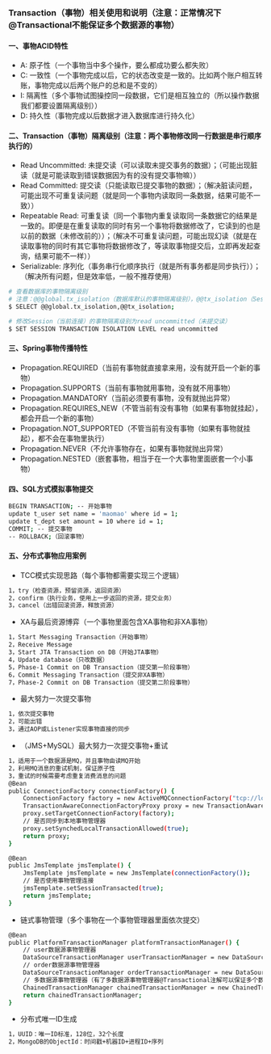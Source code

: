 ### Transaction（事物）相关使用和说明（注意：正常情况下@Transactional不能保证多个数据源的事物）
#### 一、事物ACID特性
 - A: 原子性（一个事物当中多个操作，要么都成功要么都失败）
 - C: 一致性（一个事物完成以后，它的状态改变是一致的。比如两个账户相互转账，事物完成以后两个账户的总和是不变的）
 - I: 隔离性（多个事物试图操控同一段数据，它们是相互独立的（所以操作数据我们都要设置隔离级别））
 - D: 持久性（事物完成以后数据才进入数据库进行持久化）

#### 二、Transaction（事物）隔离级别（注意：两个事物修改同一行数据是串行顺序执行的）
 - Read Uncommitted: 未提交读（可以读取未提交事务的数据）；（可能出现脏读（就是可能读取到错误数据因为有的没有提交事物嘛））
 - Read Committed: 提交读（只能读取已提交事物的数据）；（解决脏读问题，可能出现不可重复读问题（就是同一个事物内读取同一条数据，结果可能不一致））
 - Repeatable Read: 可重复读（同一个事物内重复读取同一条数据它的结果是一致的。即便是在重复读取的同时有另一个事物将数据修改了，它读到的也是以前的数据（未修改前的））；（解决不可重复读问题，可能出现幻读（就是在读取事物的同时有其它事物将数据修改了，等读取事物提交后，立即再发起查询，结果可能不一样））
 - Serializable: 序列化（事务串行化顺序执行（就是所有事务都是同步执行））；（解决所有问题，但是效率低，一般不推荐使用）
```bash 
# 查看数据库的事物隔离级别
# 注意：@@global.tx_isolation（数据库默认的事物隔离级别），@@tx_isolation（Session（当前连接）的事物隔离级别）
$ SELECT @@global.tx_isolation,@@tx_isolation; 

# 修改Session（当前连接）的事物隔离级别为read uncommitted（未提交读）
$ SET SESSION TRANSACTION ISOLATION LEVEL read uncommitted
```

#### 三、Spring事物传播特性
 - Propagation.REQUIRED（当前有事物就直接拿来用，没有就开启一个新的事物）
 - Propagation.SUPPORTS（当前有事物就用事物，没有就不用事物）
 - Propagation.MANDATORY（当前必须要有事物，没有就抛出异常）
 - Propagation.REQUIRES_NEW（不管当前有没有事物（如果有事物就挂起），都会开启一个新的事物）
 - Propagation.NOT_SUPPORTED（不管当前有没有事物（如果有事物就挂起），都不会在事物里执行）
 - Propagation.NEVER（不允许事物存在，如果有事物就抛出异常）
 - Propagation.NESTED（嵌套事物，相当于在一个大事物里面嵌套一个小事物）

#### 四、SQL方式模拟事物提交
```bash 
BEGIN TRANSACTION; -- 开始事物
update t_user set name = 'maomao' where id = 1;
update t_dept set amount = 10 where id = 1;
COMMIT; -- 提交事物
-- ROLLBACK;（回滚事物）
```

#### 五、分布式事物应用案例
 - TCC模式实现思路（每个事物都需要实现三个逻辑）
```bash
1，try（检查资源，预留资源，返回资源）
2，confirm（执行业务，使用上一步返回的资源，提交业务）
3，cancel（出错回滚资源，释放资源）
```
 - XA与最后资源博弈（一个事物里面包含XA事物和非XA事物）
```bash 
1，Start Messaging Transaction（开始事物）
2，Receive Message
3，Start JTA Transaction on DB（开始JTA事物）
4，Update database（只改数据）
5，Phase-1 Commit on DB Transaction（提交第一阶段事物）
6，Commit Messaging Transaction（提交非XA事物）
7，Phase-2 Commit on DB Transaction（提交第二阶段事物）
```
- 最大努力一次提交事物
```bash
1，依次提交事物
2，可能出错
3，通过AOP或Listener实现事物直接的同步
```
- （JMS+MySQL）最大努力一次提交事物+重试
```bash
1，适用于一个数据源是MQ，并且事物由读MQ开始
2，利用MQ消息的重试机制，保证原子性
3，重试的时候需要考虑重复消费消息的问题
@Bean
public ConnectionFactory connectionFactory() {
	ConnectionFactory factory = new ActiveMQConnectionFactory("tcp://localhost:61616");
	TransactionAwareConnectionFactoryProxy proxy = new TransactionAwareConnectionFactoryProxy();
	proxy.setTargetConnectionFactory(factory);
	// 是否同步到本地事物管理器
	proxy.setSynchedLocalTransactionAllowed(true);
	return proxy;
}

@Bean
public JmsTemplate jmsTemplate() {
	JmsTemplate jmsTemplate = new JmsTemplate(connectionFactory());
	// 是否使用事物管理连接
	jmsTemplate.setSessionTransacted(true);
	return jmsTemplate;
}
```
- 链式事物管理（多个事物在一个事物管理器里面依次提交）
```bash
@Bean
public PlatformTransactionManager platformTransactionManager() {
	// user数据源事物管理器
	DataSourceTransactionManager userTransactionManager = new DataSourceTransactionManager(userDataSource());
	// order数据源事物管理器
	DataSourceTransactionManager orderTransactionManager = new DataSourceTransactionManager(orderDataSource());
	// 多数据源事物管理器（有了多数据源事物管理器@Transactional注解可以保证多个数据源在同一个事物内完成）
	ChainedTransactionManager chainedTransactionManager = new ChainedTransactionManager(userTransactionManager,orderTransactionManager);
	return chainedTransactionManager;
}
```
 - 分布式唯一ID生成
```bash
1，UUID：唯一ID标准，128位，32个长度
2，MongoDB的ObjectId：时间戳+机器ID+进程ID+序列
```

